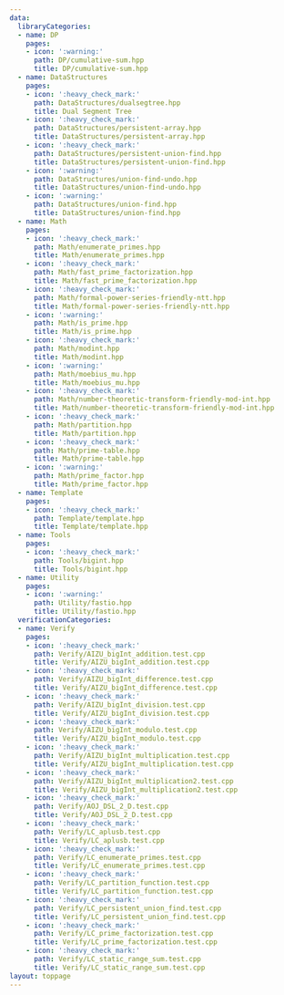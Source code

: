 ```yaml
---
data:
  libraryCategories:
  - name: DP
    pages:
    - icon: ':warning:'
      path: DP/cumulative-sum.hpp
      title: DP/cumulative-sum.hpp
  - name: DataStructures
    pages:
    - icon: ':heavy_check_mark:'
      path: DataStructures/dualsegtree.hpp
      title: Dual Segment Tree
    - icon: ':heavy_check_mark:'
      path: DataStructures/persistent-array.hpp
      title: DataStructures/persistent-array.hpp
    - icon: ':heavy_check_mark:'
      path: DataStructures/persistent-union-find.hpp
      title: DataStructures/persistent-union-find.hpp
    - icon: ':warning:'
      path: DataStructures/union-find-undo.hpp
      title: DataStructures/union-find-undo.hpp
    - icon: ':warning:'
      path: DataStructures/union-find.hpp
      title: DataStructures/union-find.hpp
  - name: Math
    pages:
    - icon: ':heavy_check_mark:'
      path: Math/enumerate_primes.hpp
      title: Math/enumerate_primes.hpp
    - icon: ':heavy_check_mark:'
      path: Math/fast_prime_factorization.hpp
      title: Math/fast_prime_factorization.hpp
    - icon: ':heavy_check_mark:'
      path: Math/formal-power-series-friendly-ntt.hpp
      title: Math/formal-power-series-friendly-ntt.hpp
    - icon: ':warning:'
      path: Math/is_prime.hpp
      title: Math/is_prime.hpp
    - icon: ':heavy_check_mark:'
      path: Math/modint.hpp
      title: Math/modint.hpp
    - icon: ':warning:'
      path: Math/moebius_mu.hpp
      title: Math/moebius_mu.hpp
    - icon: ':heavy_check_mark:'
      path: Math/number-theoretic-transform-friendly-mod-int.hpp
      title: Math/number-theoretic-transform-friendly-mod-int.hpp
    - icon: ':heavy_check_mark:'
      path: Math/partition.hpp
      title: Math/partition.hpp
    - icon: ':heavy_check_mark:'
      path: Math/prime-table.hpp
      title: Math/prime-table.hpp
    - icon: ':warning:'
      path: Math/prime_factor.hpp
      title: Math/prime_factor.hpp
  - name: Template
    pages:
    - icon: ':heavy_check_mark:'
      path: Template/template.hpp
      title: Template/template.hpp
  - name: Tools
    pages:
    - icon: ':heavy_check_mark:'
      path: Tools/bigint.hpp
      title: Tools/bigint.hpp
  - name: Utility
    pages:
    - icon: ':warning:'
      path: Utility/fastio.hpp
      title: Utility/fastio.hpp
  verificationCategories:
  - name: Verify
    pages:
    - icon: ':heavy_check_mark:'
      path: Verify/AIZU_bigInt_addition.test.cpp
      title: Verify/AIZU_bigInt_addition.test.cpp
    - icon: ':heavy_check_mark:'
      path: Verify/AIZU_bigInt_difference.test.cpp
      title: Verify/AIZU_bigInt_difference.test.cpp
    - icon: ':heavy_check_mark:'
      path: Verify/AIZU_bigInt_division.test.cpp
      title: Verify/AIZU_bigInt_division.test.cpp
    - icon: ':heavy_check_mark:'
      path: Verify/AIZU_bigInt_modulo.test.cpp
      title: Verify/AIZU_bigInt_modulo.test.cpp
    - icon: ':heavy_check_mark:'
      path: Verify/AIZU_bigInt_multiplication.test.cpp
      title: Verify/AIZU_bigInt_multiplication.test.cpp
    - icon: ':heavy_check_mark:'
      path: Verify/AIZU_bigInt_multiplication2.test.cpp
      title: Verify/AIZU_bigInt_multiplication2.test.cpp
    - icon: ':heavy_check_mark:'
      path: Verify/AOJ_DSL_2_D.test.cpp
      title: Verify/AOJ_DSL_2_D.test.cpp
    - icon: ':heavy_check_mark:'
      path: Verify/LC_aplusb.test.cpp
      title: Verify/LC_aplusb.test.cpp
    - icon: ':heavy_check_mark:'
      path: Verify/LC_enumerate_primes.test.cpp
      title: Verify/LC_enumerate_primes.test.cpp
    - icon: ':heavy_check_mark:'
      path: Verify/LC_partition_function.test.cpp
      title: Verify/LC_partition_function.test.cpp
    - icon: ':heavy_check_mark:'
      path: Verify/LC_persistent_union_find.test.cpp
      title: Verify/LC_persistent_union_find.test.cpp
    - icon: ':heavy_check_mark:'
      path: Verify/LC_prime_factorization.test.cpp
      title: Verify/LC_prime_factorization.test.cpp
    - icon: ':heavy_check_mark:'
      path: Verify/LC_static_range_sum.test.cpp
      title: Verify/LC_static_range_sum.test.cpp
layout: toppage
---
```

